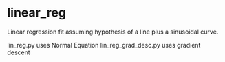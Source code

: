 # linear_reg
Linear regression fit assuming hypothesis of a line plus a sinusoidal curve. 

lin_reg.py uses Normal Equation
lin_reg_grad_desc.py uses gradient descent
